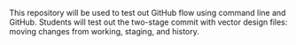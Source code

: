 This repository will be used to test out GitHub flow using command line and GitHub. Students will test out the two-stage commit with vector design files: moving changes from working, staging, and history.
